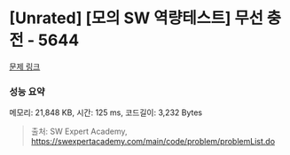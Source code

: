 # [Unrated] [모의 SW 역량테스트] 무선 충전 - 5644 

[문제 링크](https://swexpertacademy.com/main/code/problem/problemDetail.do?contestProbId=AWXRDL1aeugDFAUo) 

### 성능 요약

메모리: 21,848 KB, 시간: 125 ms, 코드길이: 3,232 Bytes



> 출처: SW Expert Academy, https://swexpertacademy.com/main/code/problem/problemList.do